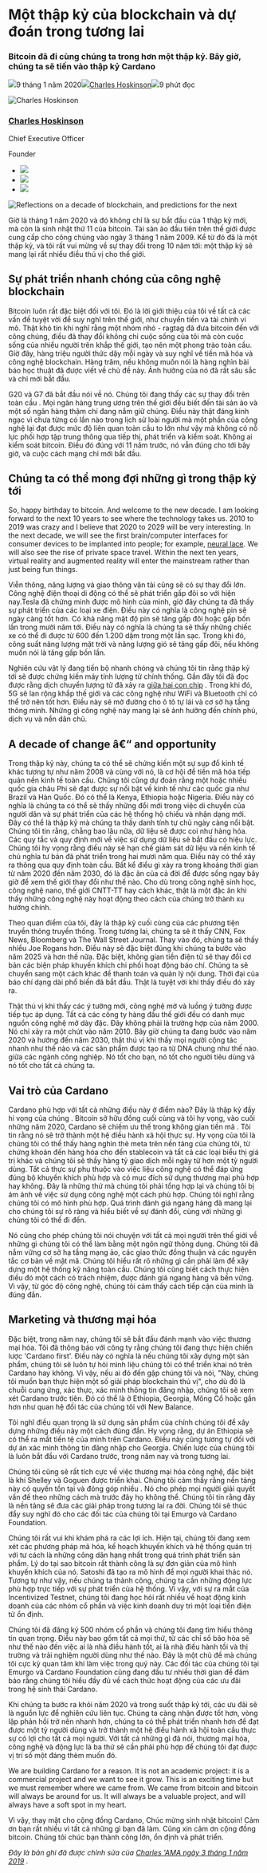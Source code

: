 # Một thập kỷ của blockchain và dự đoán trong tương lai

### **Bitcoin đã đi cùng chúng ta trong hơn một thập kỷ. Bây giờ, chúng ta sẽ tiến vào thập kỷ Cardano**

![](img/2020-01-09-reflections-on-a-decade-of-blockchain.002.png)9 tháng 1 năm 2020![](img/2020-01-09-reflections-on-a-decade-of-blockchain.002.png)[Charles Hoskinson](tmp//en/blog/authors/charles-hoskinson/page-1/)![](img/2020-01-09-reflections-on-a-decade-of-blockchain.003.png)9 phút đọc

![Charles Hoskinson](img/2020-01-09-reflections-on-a-decade-of-blockchain.004.png)[](tmp//en/blog/authors/charles-hoskinson/page-1/)

### [**Charles Hoskinson**](tmp//en/blog/authors/charles-hoskinson/page-1/)

Chief Executive Officer

Founder

- ![](img/2020-01-09-reflections-on-a-decade-of-blockchain.005.png)[](mailto:charles.hoskinson@iohk.io "Email")
- ![](img/2020-01-09-reflections-on-a-decade-of-blockchain.006.png)[](tmp///www.youtube.com/watch?v=Ja9D0kpksxw "YouTube")
- ![](img/2020-01-09-reflections-on-a-decade-of-blockchain.007.png)[](tmp///twitter.com/IOHK_Charles "Twitter")

![Reflections on a decade of blockchain, and predictions for the next](img/2020-01-09-reflections-on-a-decade-of-blockchain.008.jpeg)

Giờ là tháng 1 năm 2020 và đó không chỉ là sự bắt đầu của 1 thập kỷ mới, mà còn là sinh nhật thứ 11 của bitcoin. Tài sản ảo đầu tiên trên thế giới được cung cấp cho công chúng vào ngày 3 tháng 1 năm 2009. Kể từ đó đã là một thập kỷ, và tôi rất vui mừng về sự thay đổi trong 10 năm tới: một thập kỷ sẽ mang lại rất nhiều điều thú vị cho thế giới.

## **Sự phát triển nhanh chóng của công nghệ blockchain**

Bitcoin luôn  rất đặc biệt đối với tôi. Đó là lời giới thiệu của tôi về tất cả các vấn đề tuyệt vời để suy nghĩ trên thế giới, như chuyển tiền và tài chính vi mô. Thật khó tin khi nghĩ rằng một nhóm nhỏ -  ragtag đã đưa bitcoin đến với công chúng, điều đã thay đổi không chỉ cuộc sống của tôi mà còn cuộc sống của nhiều người  trên khắp thế giới, tạo nên một phong trào toàn cầu. Giờ đây, hàng triệu người thức dậy mỗi ngày và suy nghĩ về tiền mã hóa và công nghệ blockchain. Hàng trăm, nếu không muốn nói là hàng nghìn bài báo học thuật đã được viết về chủ đề này. Ảnh hưởng của nó đã rất sâu sắc và chỉ mới bắt đầu.

G20 và G7 đã bắt đầu nói về nó. Chúng tôi đang thấy các sự thay đổi trên toàn cầu . Mọi ngân hàng trung ương trên thế giới đều biết đến tài sản ảo và một số ngân hàng thậm chí đang nắm giữ chúng. Điều này thật đáng kinh ngạc vì chưa từng có lần nào trong lịch sử loài người mà một phần của công nghệ lại đạt được mức độ liên quan toàn cầu to lớn như vậy mà không có nỗ lực phối hợp tập trung thông qua tiếp thị, phát triển và kiểm soát. Không ai kiểm soát bitcoin. Điều đó đúng với 11 năm trước, nó vẫn đúng cho tới bây giờ, và cuộc cách mạng chỉ mới bắt đầu.

## **Chúng ta có thể mong đợi những gì trong thập kỷ tới**

So, happy birthday to bitcoin. And welcome to the new decade. I am looking forward to the next 10 years to see where the technology takes us. 2010 to 2019 was crazy and I believe that 2020 to 2029 will be very interesting. In the next decade, we will see the first brain/computer interfaces for consumer devices to be implanted into people; for example, [neural lace](https://www.techworld.com/data/what-is-neural-lace-3657074/). We will also see the rise of private space travel. Within the next ten years, virtual reality and augmented reality will enter the mainstream rather than just being fun things.

Viễn thông, năng lượng và giao thông vận tải cũng sẽ có sự thay đổi lớn. Công nghệ điện thoại di động có thể sẽ phát triển gấp đôi so với hiện nay.Tesla đã chứng minh được mô hình của mình, giờ đây chúng ta đã thấy sự phát triển của các loại xe điện. Điều này có nghĩa là công nghệ pin sẽ ngày càng tốt hơn. Có khả năng mật độ pin sẽ tăng gấp đôi hoặc gấp bốn lần trong mười năm tới. Điều này có nghĩa là chúng ta sẽ thấy những chiếc xe có thể đi được từ 600 đến 1.200 dặm trong một lần sạc. Trong khi đó, công suất năng lượng mặt trời và năng lượng gió sẽ tăng gấp đôi, nếu không muốn nói là tăng gấp bốn lần.

Nghiên cứu vật lý đang tiến bộ nhanh chóng và chúng tôi tin rằng thập kỷ tới sẽ được chứng kiến máy tính lượng tử chính thống. Gần đây tôi đã đọc được rằng dịch chuyển lượng tử đã xảy ra [giữa hai con chip](https://phys.org/news/2019-12-chip-to-chip-quantum-teleportation-harnessing-silicon.html) . Trong khi đó, 5G sẽ lan rộng khắp thế giới và các công nghệ như WiFi và Bluetooth chỉ có thể trở nên tốt hơn. Điều này sẽ mở đường cho ô tô tự lái và cơ sở hạ tầng thông minh. Những gì công nghệ này mang lại sẽ ảnh hưởng đến chính phủ, dịch vụ và nền dân chủ.

## **A decade of change â€“ and opportunity**

Trong thập kỷ này, chúng ta có thể sẽ chứng kiến một sự sụp đổ kinh tế khác tương tự như năm 2008 và cùng với nó, là cơ hội để tiền mã hóa tiếp quản nền kinh tế toàn cầu. Chúng tôi cũng dự đoán rằng một hoặc nhiều quốc gia châu Phi sẽ đạt được sự nổi bật về kinh tế như các quốc gia như Brazil và Hàn Quốc. Đó có thể là Kenya, Ethiopia hoặc Nigeria. Điều này có nghĩa là chúng ta có thể sẽ thấy những đổi mới trong việc di chuyển của người dân và sự phát triển của các hệ thống hộ chiếu và nhận dạng mới. Đây có thể là thập kỷ mà chúng ta thấy danh tính tự chủ ngày càng nổi bật. Chúng tôi tin rằng, chẳng bao lâu nữa, dữ liệu sẽ được coi như hàng hóa. Các quy tắc và quy định mới về việc sử dụng dữ liệu sẽ bắt đầu có hiệu lực. Chúng tôi hy vọng rằng điều này sẽ hạn chế giám sát dữ liệu và nền kinh tế chủ nghĩa tư bản đã phát triển trong hai mươi năm qua. Điều này có thể xảy ra thông qua quy định toàn cầu. Bất kể điều gì xảy ra trong khoảng thời gian từ năm 2020 đến năm 2030, đó là đặc ân của cả đời để được sống ngay bây giờ để xem thế giới thay đổi như thế nào. Cho dù trong  công nghệ sinh học, công nghệ nano, thế giới CNTT-TT hay cách khác, thật là một đặc ân khi thấy những công nghệ này hoạt động theo cách của chúng trở thành xu hướng chính.

Theo quan điểm của tôi, đây là thập kỷ cuối cùng của các phương tiện truyền thông truyền thống. Trong tương lai, chúng ta sẽ ít thấy CNN, Fox News, Bloomberg và The Wall Street Journal. Thay vào đó, chúng ta sẽ thấy nhiều Joe Rogans hơn. Điều này sẽ đặc biệt đúng khi chúng ta bước vào năm 2025 và hơn thế nữa. Đặc biệt, không gian tiền điện tử sẽ thay đổi cơ bản các biện pháp khuyến khích chi phối hoạt động báo chí. Chúng ta sẽ chuyển sang một cách khác để thanh toán và quản lý nội dung. Thời đại của báo chí dạng dài phổ biến đã bắt đầu. Thật là tuyệt vời khi thấy điều đó xảy ra.

Thật thú vị khi thấy các ý tưởng mới, công nghệ mở và luồng ý tưởng được tiếp tục áp dụng. Tất cả các công ty hàng đầu thế giới đều có danh mục nguồn công nghệ mở dày đặc. Đây không phải là trường hợp của năm 2000. Nó chỉ xảy ra một chút vào năm 2010. Bây giờ chúng ta đang bước vào năm 2020 và hướng đến năm 2030, thật thú vị khi thấy mọi người cộng tác nhanh như thế nào và các sản phẩm được tạo ra từ DNA chung như thế nào. giữa các ngành công nghiệp. Nó tốt cho bạn, nó tốt cho người tiêu dùng và nó tốt cho tất cả chúng ta.

## **Vai trò của Cardano**

Cardano phù hợp với tất cả những điều này ở điểm nào? Đây là thập kỷ đầy hi vọng của chúng . Bitcoin sở hữu đồng cuối cùng và tôi hy vọng, vào cuối những năm 2020, Cardano sẽ chiếm ưu thế trong không gian tiền mã . Tôi tin rằng nó sẽ trở thành một hệ điều hành xã hội thực sự. Hy vọng của tôi là chúng tôi có thể thấy hàng nghìn thẻ meta trên nền tảng của chúng tôi, từ chứng khoán đến hàng hóa cho đến stablecoin và tất cả các loại biểu thị giá trị khác và chúng tôi sẽ thấy hàng tỷ giao dịch mỗi ngày từ hơn một tỷ người dùng. Tất cả thực sự phụ thuộc vào việc liệu công nghệ có thể đáp ứng đúng bộ khuyến khích phù hợp và có mục đích sử dụng thương mại phù hợp hay không. Đây là những thứ mà chúng tôi phải tổng hợp lại và chúng tôi bị ám ảnh về việc sử dụng công nghệ một cách phù hợp. Chúng tôi nghĩ rằng chúng tôi có mô hình phù hợp. Quá trình đánh giá ngang hàng đã mang lại cho chúng tôi sự rõ ràng và hiểu biết về sự đánh đổi, cùng với những gì chúng tôi có thể đi đến.

Nó cũng cho phép chúng tôi nói chuyện với tất cả mọi người trên thế giới về những gì chúng tôi có thể làm bằng một ngôn ngữ thông dụng. Chúng tôi đã nắm vững cơ sở hạ tầng mạng ảo, các giao thức đồng thuận và các nguyên tắc cơ bản về mật mã. Chúng tôi hiểu rất rõ những gì cần phải làm để xây dựng một hệ thống kỹ năng toàn cầu. Chúng tôi cũng biết cách thực hiện điều đó một cách có trách nhiệm, được đánh giá ngang hàng và bền vững. Vì vậy, từ góc độ công nghệ, chúng tôi cảm thấy cách tiếp cận của mình là đúng đắn.

## **Marketing và thương mại hóa**

Đặc biệt, trong năm nay, chúng tôi sẽ bắt đầu đánh mạnh vào việc thương mại hóa. Tôi đã thông báo với công ty rằng chúng tôi đang thực hiện chiến lược 'Cardano first'. Điều này có nghĩa là nếu chúng tôi xây dựng một sản phẩm, chúng tôi sẽ luôn tự hỏi mình liệu chúng tôi có thể triển khai nó trên Cardano hay không. Vì vậy, nếu ai đó đến gặp chúng tôi và nói, "Này, chúng tôi muốn bạn thực hiện một số giải pháp blockchain thú vị", cho dù đó là chuỗi cung ứng, xác thực, xác minh thông tin đăng nhập, chúng tôi sẽ xem xét Cardano trước tiên. Đó có thể là ở Ethiopia, Georgia, Mông Cổ hoặc gần hơn như quan hệ đối tác của chúng tôi với New Balance.

Tôi nghĩ điều quan trọng là sử dụng sản phẩm của chính chúng tôi để xây dựng những điều này một cách đúng đắn. Hy vọng rằng, dự án Ethiopia sẽ có thể ra mắt tiền tệ của mình trên Cardano. Điều này cũng tương tự đối với dự án xác minh thông tin đăng nhập cho Georgia. Chiến lược của chúng tôi là luôn bắt đầu với Cardano trước, trong năm nay và trong tương lai.

Chúng tôi cũng sẽ rất tích cực về việc thương mại hóa công nghệ, đặc biệt là khi Shelley và Goguen được triển khai. Chúng tôi cảm thấy rằng nền tảng này có quyền tồn tại và đóng góp nhiều  . Nó cho phép mọi người giải quyết vấn đề theo những cách mà trước đây họ không thể. Chúng tôi tin rằng đây là nền tảng sẽ đưa các giải pháp trong tương lai ra đời. Chúng tôi sẽ thúc đẩy suy nghĩ đó cho các đối tác của chúng tôi tại Emurgo và Cardano Foundation.

Chúng tôi rất vui khi khám phá ra các lợi ích. Hiện tại, chúng tôi đang xem xét các phương pháp mã hóa, kế hoạch khuyến khích và hệ thống quản trị với tư cách là những công dân hạng nhất trong quá trình phát triển sản phẩm. Lý do tại sao bitcoin rất thành công là sự đơn giản của mô hình khuyến khích của nó. Satoshi đã tạo ra mô hình để mọi người khai thác nó. Tương tự như vậy, nếu chúng ta thành công, chúng ta cần những động lực phù hợp trực tiếp với sự phát triển của hệ thống. Vì vậy, với sự ra mắt của Incentivized Testnet, chúng tôi đang học hỏi rất nhiều về hoạt động kinh doanh của các nhóm cổ phần và việc kinh doanh duy trì một loại tiền điện tử ổn định.

Chúng tôi đã đăng ký 500 nhóm cổ phần và chúng tôi đang tìm hiểu thông tin quan trọng. Điều này bao gồm tất cả mọi thứ, từ các chỉ số bão hòa sẽ như thế nào đến việc ai là nhà điều hành tốt, ai là nhà điều hành tồi và thị trường và trải nghiệm người dùng  như thế nào. Đây là một chủ đề mà chúng tôi cực kỳ quan tâm khi làm việc trong quý này. Các đối tác của chúng tôi tại Emurgo và Cardano Foundation cũng đang đầu tư nhiều thời gian để đảm bảo rằng chúng tôi hiểu đầy đủ về cách thức hoạt động của các ưu đãi trong hệ sinh thái Cardano.

Khi chúng ta bước ra khỏi năm 2020 và trong suốt thập kỷ tới, các ưu đãi sẽ là nguồn lực để nghiên cứu liên tục. Chúng ta càng nhận được tốt hơn, vòng lặp phản hồi trở nên nhanh hơn, chúng ta có thể phát triển nhanh hơn để đạt được một tỷ người dùng và trở thành một hệ điều hành xã hội toàn cầu thực sự có lợi cho tất cả mọi người. Với tất cả những gì đã nói, thương mại hóa, công nghệ và động lực là ba thứ sẽ cần phải phù hợp để chúng tôi đạt được vị trí số một đáng thèm muốn đó.

We are building Cardano for a reason. It is not an academic project: it is a commercial project and we want to see it grow. This is an exciting time but we must remember where we came from. We came from bitcoin and bitcoin will always be around for us. It will always be a valuable project, and will always have a soft spot in my heart.

Vì vậy, thay mặt cho cộng đồng Cardano, Chúc mừng sinh nhật bitcoin! Cảm ơn bạn rất nhiều vì tất cả những gì bạn đã làm. Cũng xin cảm ơn cộng đồng bitcoin. Chúng tôi chúc bạn thành công lớn, ổn định và phát triển.

*Đây là bản ghi đã được chỉnh sửa của [Charles 'AMA ngày 3 tháng 1 năm 2019](https://www.youtube.com/watch?v=CBGYIHb600w) .*
